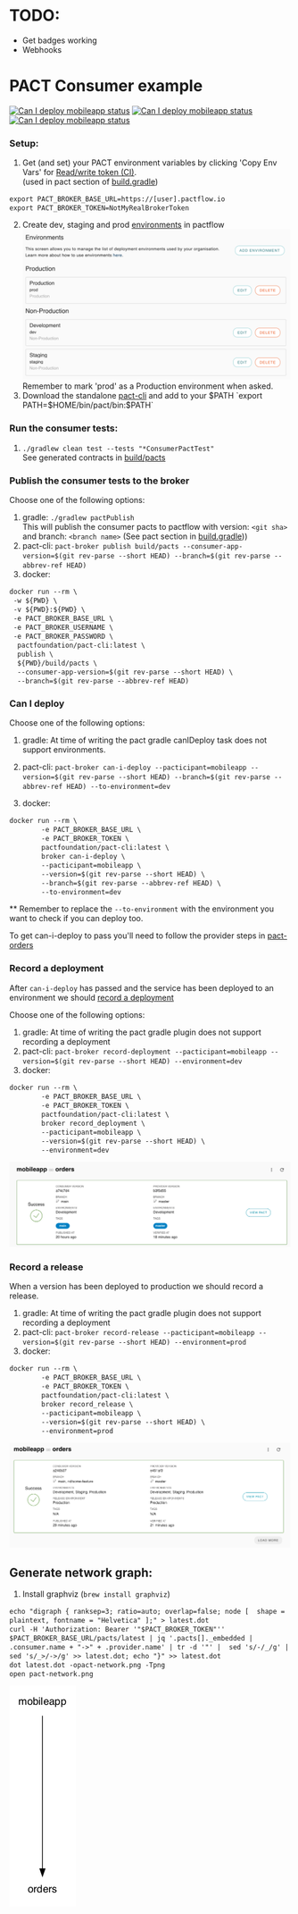 # TODO: 
- Get badges working
- Webhooks

# PACT Consumer example

[![Can I deploy mobileapp status](https://nathandeamer.pactflow.io/pacticipants/mobileapp/latest-version/main/can-i-deploy/to/dev/badge)](https://nathandeamer.pactflow.io/pacticipants/mobileapp/latest-version/main/can-i-deploy/to/dev)
[![Can I deploy mobileapp status](https://nathandeamer.pactflow.io/pacticipants/mobileapp/latest-version/main/can-i-deploy/to/staging/badge)](https://nathandeamer.pactflow.io/pacticipants/mobileapp/latest-version/main/can-i-deploy/to/staging)
[![Can I deploy mobileapp status](https://nathandeamer.pactflow.io/pacticipants/mobileapp/latest-version/main/can-i-deploy/to/prod/badge)](https://nathandeamer.pactflow.io/pacticipants/mobileapp/latest-version/main/can-i-deploy/to/prod)

### Setup:
1. Get (and set) your PACT environment variables by clicking 'Copy Env Vars' for [Read/write token (CI)](https://[user].pactflow.io/settings/api-tokens).  
(used in pact section of [build.gradle](build.gradle))
```
export PACT_BROKER_BASE_URL=https://[user].pactflow.io
export PACT_BROKER_TOKEN=NotMyRealBrokerToken
```
2. Create dev, staging and prod [environments](https://[user].pactflow.io/settings/environments) in pactflow
![Pact Environments](pact-environments.png "Pact Environments")
Remember to mark 'prod' as a Production environment when asked.
3. Download the standalone [pact-cli](https://github.com/pact-foundation/pact-ruby-standalone/releases) and add to your $PATH `export PATH=$HOME/bin/pact/bin:$PATH`

### Run the consumer tests:
1. `./gradlew clean test --tests "*ConsumerPactTest"`  
See generated contracts in [build/pacts](build/pacts)

### Publish the consumer tests to the broker
Choose one of the following options:
1. gradle: `./gradlew pactPublish`  
This will publish the consumer pacts to pactflow with version: `<git sha>` and branch: `<branch name>` (See pact section in [build.gradle](build.gradle)))
2. pact-cli: `pact-broker publish build/pacts --consumer-app-version=$(git rev-parse --short HEAD) --branch=$(git rev-parse --abbrev-ref HEAD)`
3. docker: 
```
docker run --rm \
 -w ${PWD} \
 -v ${PWD}:${PWD} \
 -e PACT_BROKER_BASE_URL \
 -e PACT_BROKER_USERNAME \
 -e PACT_BROKER_PASSWORD \
  pactfoundation/pact-cli:latest \
  publish \
  ${PWD}/build/pacts \
  --consumer-app-version=$(git rev-parse --short HEAD) \
  --branch=$(git rev-parse --abbrev-ref HEAD)
```

### Can I deploy
Choose one of the following options:
1. gradle: At time of writing the pact gradle canIDeploy task does not support environments.

2. pact-cli: `pact-broker can-i-deploy --pacticipant=mobileapp --version=$(git rev-parse --short HEAD) --branch=$(git rev-parse --abbrev-ref HEAD) --to-environment=dev`

3. docker: 
```
docker run --rm \
        -e PACT_BROKER_BASE_URL \
        -e PACT_BROKER_TOKEN \
        pactfoundation/pact-cli:latest \
        broker can-i-deploy \
        --pacticipant=mobileapp \
        --version=$(git rev-parse --short HEAD) \
        --branch=$(git rev-parse --abbrev-ref HEAD) \
        --to-environment=dev
```
** Remember to replace the `--to-environment` with the environment you want to check if you can deploy too.

To get can-i-deploy to pass you'll need to follow the provider steps in [pact-orders](https://github.com/nathandeamer/pact-order)

### Record a deployment
After `can-i-deploy` has passed and the service has been deployed to an environment we should [record a deployment](https://docs.pact.io/pact_broker/recording_deployments_and_releases)

Choose one of the following options:
1. gradle: At time of writing the pact gradle plugin does not support recording a deployment
2. pact-cli: `pact-broker record-deployment --pacticipant=mobileapp --version=$(git rev-parse --short HEAD) --environment=dev`
3. docker: 
```
docker run --rm \
        -e PACT_BROKER_BASE_URL \
        -e PACT_BROKER_TOKEN \
        pactfoundation/pact-cli:latest \
        broker record_deployment \
        --pacticipant=mobileapp \
        --version=$(git rev-parse --short HEAD) \
        --environment=dev
```

![Pact Record Deployment](pact-record-deployment.png "Pact Record Deployment")

### Record a release
When a version has been deployed to production we should record a release.
1. gradle: At time of writing the pact gradle plugin does not support recording a deployment
2. pact-cli: `pact-broker record-release --pacticipant=mobileapp --version=$(git rev-parse --short HEAD) --environment=prod`
3. docker:
```
docker run --rm \
        -e PACT_BROKER_BASE_URL \
        -e PACT_BROKER_TOKEN \
        pactfoundation/pact-cli:latest \
        broker record_release \
        --pacticipant=mobileapp \
        --version=$(git rev-parse --short HEAD) \
        --environment=prod
```

![Pact Record Release](pact-record-release.png "Pact Record Release")


## Generate network graph:

1. Install graphviz (`brew install graphviz`)

```
echo "digraph { ranksep=3; ratio=auto; overlap=false; node [  shape = plaintext, fontname = "Helvetica" ];" > latest.dot
curl -H 'Authorization: Bearer '"$PACT_BROKER_TOKEN"'' $PACT_BROKER_BASE_URL/pacts/latest | jq '.pacts[]._embedded | .consumer.name + "->" + .provider.name' | tr -d '"' |  sed 's/-/_/g' | sed 's/_>/->/g' >> latest.dot; echo "}" >> latest.dot
dot latest.dot -opact-network.png -Tpng
open pact-network.png
```

![Pact Network](pact-network.png "Pact Network")
